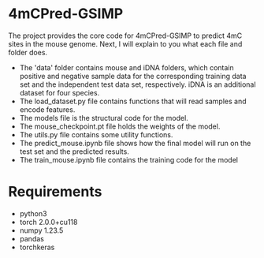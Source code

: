 # 4mCPred-GSIMP
The project provides the core code for 4mCPred-GSIMP to predict 4mC sites in the mouse genome. Next, I will explain to you what each file and folder does. 
- The 'data' folder contains mouse and iDNA folders, which contain positive and negative sample data for the corresponding training data set and the independent test data set, respectively. iDNA is an additional dataset for four species.
- The load_dataset.py file contains functions that will read samples and encode features.
- The models file is the structural code for the model.
- The mouse_checkpoint.pt file holds the weights of the model.
- The utils.py file contains some utility functions.
- The predict_mouse.ipynb file shows how the final model will run on the test set and the predicted results.
- The train_mouse.ipynb file contains the training code for the model
# Requirements
- python3
- torch 2.0.0+cu118
- numpy 1.23.5
- pandas
- torchkeras
